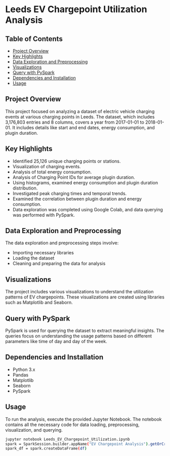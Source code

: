 # Leeds EV Chargepoint Utilization Analysis

## Table of Contents
- [Project Overview](#project-overview)
- [Key Highlights](#key-highlights)
- [Data Exploration and Preprocessing](#data-exploration-and-preprocessing)
- [Visualizations](#visualizations)
- [Query with PySpark](#query-with-pyspark)
- [Dependencies and Installation](#dependencies-and-installation)
- [Usage](#usage)

## Project Overview
This project focused on analyzing a dataset of electric vehicle charging events at various charging points in Leeds. The dataset, which includes 3,176,803 entries and 8 columns, covers a year from 2017-01-01 to 2018-01-01. It includes details like start and end dates, energy consumption, and plugin duration.

## Key Highlights
- Identified 25,126 unique charging points or stations.
- Visualization of charging events.
- Analysis of total energy consumption.
- Analysis of Charging Point IDs for average plugin duration.
- Using histograms, examined energy consumption and plugin duration distribution.
- Investigated peak charging times and temporal trends.
- Examined the correlation between plugin duration and energy consumption.
- Data exploration was completed using Google Colab, and data querying was performed with PySpark.

## Data Exploration and Preprocessing
The data exploration and preprocessing steps involve:
- Importing necessary libraries
- Loading the dataset
- Cleaning and preparing the data for analysis

## Visualizations
The project includes various visualizations to understand the utilization patterns of EV chargepoints. These visualizations are created using libraries such as Matplotlib and Seaborn.

## Query with PySpark
PySpark is used for querying the dataset to extract meaningful insights. The queries focus on understanding the usage patterns based on different parameters like time of day and day of the week.

## Dependencies and Installation
- Python 3.x
- Pandas
- Matplotlib
- Seaborn
- PySpark

## Usage
To run the analysis, execute the provided Jupyter Notebook. The notebook contains all the necessary code for data loading, preprocessing, visualization, and querying.

```bash
jupyter notebook Leeds_EV_Chargepoint_Utilization.ipynb
spark = SparkSession.builder.appName("EV Chargepoint Analysis").getOrCreate()
spark_df = spark.createDataFrame(df)
